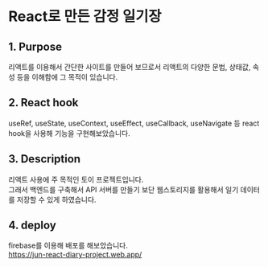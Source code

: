 # React로 만든 감정 일기장

## 1. Purpose
리액트를 이용해서 간단한 사이트를 만들어 보므로서 리액트의 다양한 문법, 상태값, 속성 등을 이해함에 그 목적이 있습니다.

## 2. React hook
useRef, useState, useContext, useEffect, useCallback, useNavigate 등 react hook을 사용해 기능을 구현해보았습니다.

## 3. Description
리액트 사용에 주 목적인 토이 프로젝트입니다. <br/>
그래서 백엔드를 구축해서 API 서버를 만들기 보단 웹스토리지를 활용해서 일기 데이터를 저장할 수 있게 하였습니다.

## 4. deploy
firebase를 이용해 배포를 해보았습니다. <br/>
https://jun-react-diary-project.web.app/
